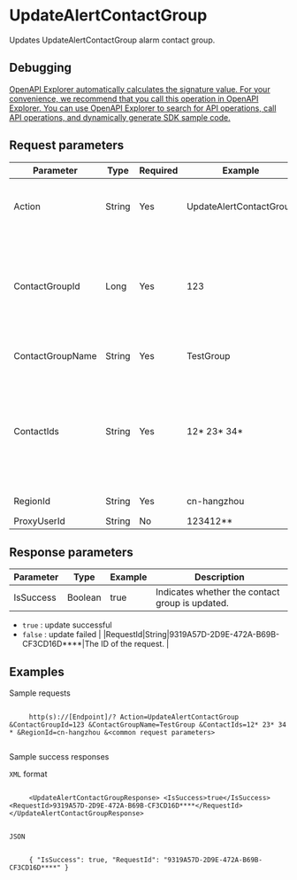 # UpdateAlertContactGroup

Updates UpdateAlertContactGroup alarm contact group.

## Debugging

[OpenAPI Explorer automatically calculates the signature value. For your convenience, we recommend that you call this operation in OpenAPI Explorer. You can use OpenAPI Explorer to search for API operations, call API operations, and dynamically generate SDK sample code.](https://api.aliyun.com/#product=ARMS&api=UpdateAlertContactGroup&type=RPC&version=2019-08-08)

## Request parameters

|Parameter|Type|Required|Example|Description|
|---------|----|--------|-------|-----------|
|Action|String|Yes|UpdateAlertContactGroup|The parameter specified by the system. Valid values: `UpdateAlertContactGroup` . |
|ContactGroupId|Long|Yes|123|The ID of the contact group to be updated. You can call the SearchAlertContactGroup operation to query the ID of a group. For more information, see [SearchAlertContactGroup](~~130671~~) . |
|ContactGroupName|String|Yes|TestGroup|Modify the name of the alarm contact group to this value. |
|ContactIds|String|Yes|12\* 23\* 34\*|The ID of the contact to include in the alarm contact group. Separate multiple contact IDs with spaces. You can call the SearchAlertContact operation to query the contact ID. For more information, see [SearchAlertContact](~~130703~~) . |
|RegionId|String|Yes|cn-hangzhou|The ID of the region. The default is `cn-hangzhou` . |
|ProxyUserId|String|No|123412\*\*|The internal parameter. |

## Response parameters

|Parameter|Type|Example|Description|
|---------|----|-------|-----------|
|IsSuccess|Boolean|true|Indicates whether the contact group is updated.

 -   `true` : update successful
-   `false` : update failed |
|RequestId|String|9319A57D-2D9E-472A-B69B-CF3CD16D\*\*\*\*|The ID of the request. |

## Examples

Sample requests

```

     http(s)://[Endpoint]/? Action=UpdateAlertContactGroup &ContactGroupId=123 &ContactGroupName=TestGroup &ContactIds=12* 23* 34 * &RegionId=cn-hangzhou &<common request parameters> 
   
```

Sample success responses

`XML` format

```

     <UpdateAlertContactGroupResponse> <IsSuccess>true</IsSuccess> <RequestId>9319A57D-2D9E-472A-B69B-CF3CD16D****</RequestId> </UpdateAlertContactGroupResponse> 
   
```

`JSON`

```

     { "IsSuccess": true, "RequestId": "9319A57D-2D9E-472A-B69B-CF3CD16D****" } 
   
```

